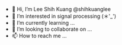 - 👋 Hi, I’m Lee Shih Kuang @shihkuanglee
- 👀 I’m interested in signal processing (＊'_')
- 🌱 I’m currently learning ...
- 💞️ I’m looking to collaborate on ...
- 📫 How to reach me ...

<!---
shihkuanglee/shihkuanglee is a ✨ special ✨ repository because its `README.md` (this file) appears on your GitHub profile.
You can click the Preview link to take a look at your changes.
--->
